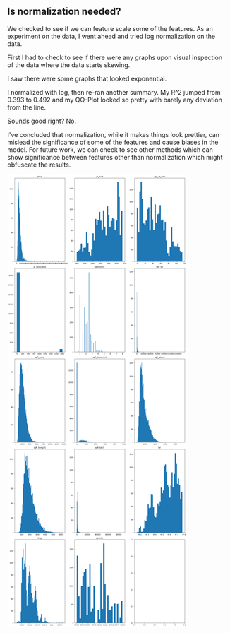 
## Is normalization needed?
We checked to see if we can feature scale some of the features. As an experiment on the data, I went ahead and tried log normalization on the data. 

First I had to check to see if there were any graphs upon visual inspection of the data where the data starts skewing.

I saw there were some graphs that looked exponential.

I normalized with log, then re-ran another summary. My R^2 jumped from 0.393 to 0.492 and my QQ-Plot looked so pretty with barely any deviation from the line.

Sounds good right? No.

I've concluded that normalization, while it makes things look prettier, can mislead the significance of some of the features and cause biases in the model.  For future work, we can check to see other methods which can show significance between features other than normalization which might obfuscate the results. 

![test](graphs1.png)


